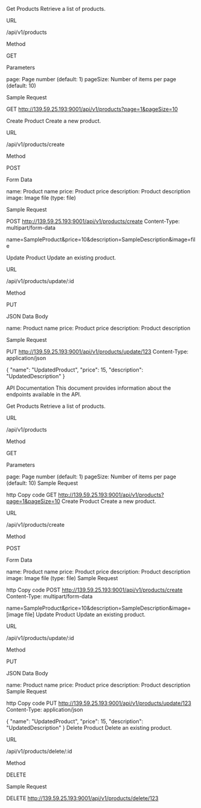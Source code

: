 Get Products
Retrieve a list of products.

URL

/api/v1/products

Method

GET

Parameters

page: Page number (default: 1)
pageSize: Number of items per page (default: 10)

Sample Request

GET http://139.59.25.193:9001/api/v1/products?page=1&pageSize=10

Create Product
Create a new product.

URL

/api/v1/products/create

Method

POST

Form Data

name: Product name
price: Product price
description: Product description
image: Image file (type: file)

Sample Request

POST http://139.59.25.193:9001/api/v1/products/create
Content-Type: multipart/form-data

name=SampleProduct&price=10&description=SampleDescription&image=file

Update Product
Update an existing product.

URL

/api/v1/products/update/:id

Method

PUT

JSON Data Body

name: Product name
price: Product price
description: Product description

Sample Request

PUT http://139.59.25.193:9001/api/v1/products/update/123
Content-Type: application/json

{
"name": "UpdatedProduct",
"price": 15,
"description": "UpdatedDescription"
}

API Documentation
This document provides information about the endpoints available in the API.

Get Products
Retrieve a list of products.

URL

/api/v1/products

Method

GET

Parameters

page: Page number (default: 1)
pageSize: Number of items per page (default: 10)
Sample Request

http
Copy code
GET http://139.59.25.193:9001/api/v1/products?page=1&pageSize=10
Create Product
Create a new product.

URL

/api/v1/products/create

Method

POST

Form Data

name: Product name
price: Product price
description: Product description
image: Image file (type: file)
Sample Request

http
Copy code
POST http://139.59.25.193:9001/api/v1/products/create
Content-Type: multipart/form-data

name=SampleProduct&price=10&description=SampleDescription&image=[image file]
Update Product
Update an existing product.

URL

/api/v1/products/update/:id

Method

PUT

JSON Data Body

name: Product name
price: Product price
description: Product description
Sample Request

http
Copy code
PUT http://139.59.25.193:9001/api/v1/products/update/123
Content-Type: application/json

{
"name": "UpdatedProduct",
"price": 15,
"description": "UpdatedDescription"
}
Delete Product
Delete an existing product.

URL

/api/v1/products/delete/:id

Method

DELETE

Sample Request

DELETE http://139.59.25.193:9001/api/v1/products/delete/123
